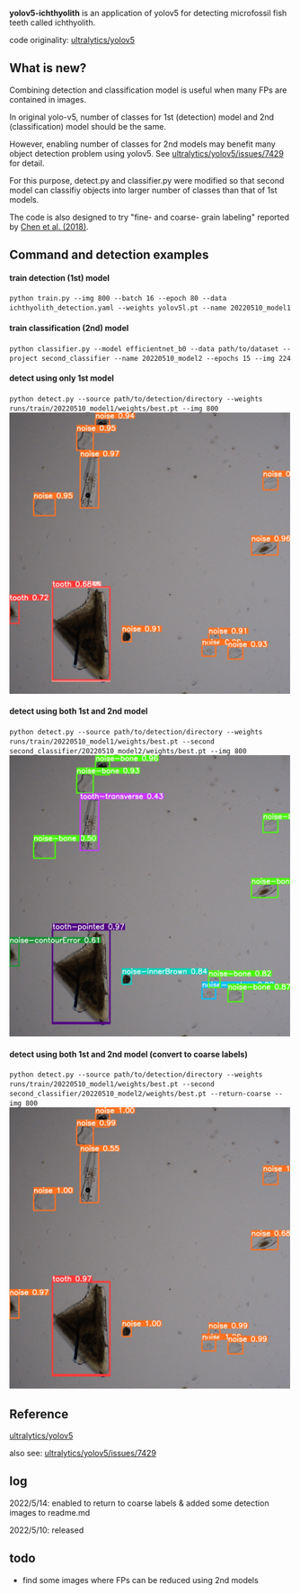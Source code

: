 **yolov5-ichthyolith** is an application of yolov5 for detecting microfossil fish teeth called ichthyolith.

code originality: [ultralytics/yolov5](https://github.com/ultralytics/yolov5)

## What is new?
Combining detection and classification model is useful when many FPs are contained in images.

In original yolo-v5, number of classes for 1st (detection) model and 2nd (classification) model should be the same.

However, enabling number of classes for 2nd models may benefit many object detection problem using yolov5. 
See [ultralytics/yolov5/issues/7429](https://github.com/ultralytics/yolov5/issues/7429) for detail.

For this purpose, detect.py and classifier.py were modified so that second model can classifiy objects into larger number of classes than that of 1st models.

The code is also designed to try "fine- and coarse- grain labeling" reported by [Chen et al. (2018)](https://ieeexplore.ieee.org/abstract/document/8637482).

## Command and detection examples
#### train detection (1st) model
`python train.py --img 800 --batch 16 --epoch 80 --data ichthyolith_detection.yaml --weights yolov5l.pt --name 20220510_model1`

#### train classification (2nd) model
`python classifier.py --model efficientnet_b0 --data path/to/dataset --project second_classifier --name 20220510_model2 --epochs 15 --img 224`

#### detect using only 1st model
`python detect.py --source path/to/detection/directory --weights runs/train/20220510_model1/weights/best.pt --img 800`
<br>
<img src="/images_for_github/1_first.jpg" width="500">
<br>

#### detect using both 1st and 2nd model
`python detect.py --source path/to/detection/directory --weights runs/train/20220510_model1/weights/best.pt --second second_classifier/20220510_model2/weights/best.pt --img 800`
<br>
<img src="/images_for_github/2_second.jpg" width="500">
<br>

#### detect using both 1st and 2nd model (convert to coarse labels)
`python detect.py --source path/to/detection/directory --weights runs/train/20220510_model1/weights/best.pt --second second_classifier/20220510_model2/weights/best.pt --return-coarse --img 800`
<br>
<img src="/images_for_github/3_re-coarsed.jpg" width="500">
<br>

## Reference
[ultralytics/yolov5](https://github.com/ultralytics/yolov5)

also see: [ultralytics/yolov5/issues/7429](https://github.com/ultralytics/yolov5/issues/7429)

## log
2022/5/14: enabled to return to coarse labels & added some detection images to readme.md

2022/5/10: released

## todo
- find some images where FPs can be reduced using 2nd models
